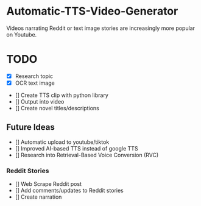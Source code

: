 # Automatic-TTS-Video-Generator

Videos narrating Reddit or text image stories are increasingly more popular on Youtube.

# TODO
- [x] Research topic
- [x] OCR text image
- [] Create TTS clip with python library
- [] Output into video
- [] Create novel titles/descriptions

## Future Ideas
- [] Automatic upload to youtube/tiktok
- [] Improved AI-based TTS instead of google TTS
- [] Research into Retrieval-Based Voice Conversion (RVC)

### Reddit Stories
- [] Web Scrape Reddit post
- [] Add comments/updates to Reddit stories
- [] Create narration
